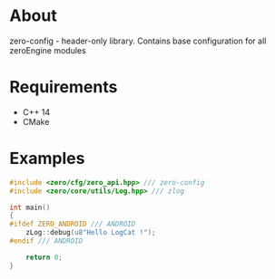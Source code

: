 # About
zero-config - header-only library. Contains base configuration for all zeroEngine modules

# Requirements
 - C++ 14
 - CMake

# Examples
```c++
#include <zero/cfg/zero_api.hpp> /// zero-config
#include <zero/core/utils/Log.hpp> /// zlog

int main()
{
#ifdef ZERO_ANDROID /// ANDROID
    zLog::debug(u8"Hello LogCat !");
#endif /// ANDROID

    return 0;
}
```
